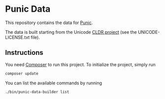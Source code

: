 # Punic Data

This repository contains the data for [Punic](https://github.com/punic/punic).

The data is built starting from the Unicode [CLDR project](http://cldr.unicode.org/) (see the UNICODE-LICENSE.txt file).


## Instructions

You need [Composer](https://getcomposer.org) to run this project.
To initialize the project, simply run

```sh
composer update
```

You can list the available commands by running

```sh
./bin/punic-data-builder list
```
